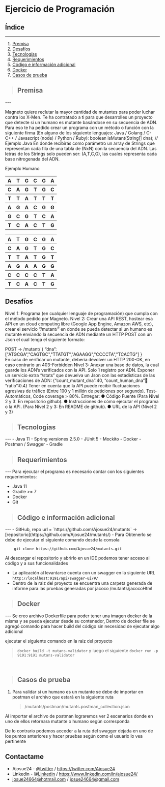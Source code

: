 # **Ejercicio de Programación**

## **Índice**
---

1. [Premisa](#id1)
2. [Desafíos](#id2)
3. [Tecnologías](#id3)
4. [Requerimientos](#id4)
5. [Código e información adicional](#id5)
6. [Docker](#id6)
7. [Casos de prueba](#id7)

> ## **Premisa**
<div id='id1' />
---

Magneto quiere reclutar la mayor cantidad de mutantes para poder luchar contra los X-Men. Te ha contratado a ti para que
desarrolles un proyecto que detecte si un humano es mutante basándose en su secuencia de ADN. Para eso te ha pedido
crear un programa con un método o función con la siguiente firma (En alguno de los siguiente lenguajes: Java / Golang /
C-C++ / Javascript (node) / Python / Ruby):
boolean isMutant(String[] dna); // Ejemplo Java En donde recibirás como parámetro un array de Strings que representan
cada fila de una tabla de (NxN) con la secuencia del ADN. Las letras de los Strings solo pueden ser: (A,T,C,G), las
cuales representa cada base nitrogenada del ADN.

Ejemplo Humano
<table>
    <tr>
        <th>A</th>
        <th>T</th>
        <th>G</th>
        <th>C</th>
        <th>G</th>
        <th>A</th>
    </tr>
    <tr>
        <th>C</th>
        <th>A</th>
        <th>G</th>
        <th>T</th>
        <th>G</th>
        <th>C</th>
    </tr>
    <tr>
        <th>T</th>
        <th>T</th>
        <th>A</th>
        <th>T</th>
        <th>T</th>
        <th>T</th>
    </tr>
    <tr>
        <th>A</th>
        <th>G</th>
        <th>A</th>
        <th>C</th>
        <th>G</th>
        <th>G</th>
    </tr>
    <tr>
        <th>G</th>
        <th>C</th>
        <th>G</th>
        <th>T</th>
        <th>C</th>
        <th>A</th>
    </tr>
    <tr>
        <th>T</th>
        <th>C</th>
        <th>A</th>
        <th>C</th>
        <th>T</th>
        <th>G</th>
    </tr>
</table>
<table>
<tr>
    <th>A</th>
    <th>T</th>
    <th>G</th>
    <th>C</th>
    <th>G</th>
    <th>A</th>
</tr>
<tr>
    <th>C</th>
    <th>A</th>
    <th>G</th>
    <th>T</th>
    <th>G</th>
    <th>C</th>
</tr>
<tr>
    <th>T</th>
    <th>T</th>
    <th>A</th>
    <th>T</th>
    <th>G</th>
    <th>T</th>
</tr>
<tr>
    <th>A</th>
    <th>G</th>
    <th>A</th>
    <th>A</th>
    <th>G</th>
    <th>G</th>
</tr>
<tr>
    <th>C</th>
    <th>C</th>
    <th>C</th>
    <th>C</th>
    <th>T</th>
    <th>A</th>
</tr>
<tr>
    <th>T</th>
    <th>C</th>
    <th>A</th>
    <th>C</th>
    <th>T</th>
    <th>G</th>
</tr>
</table>



**Desafíos**
---
<div id='id2' />

Nivel 1:
Programa (en cualquier lenguaje de programación) que cumpla con el método pedido por
Magneto.
Nivel 2:
Crear una API REST, hostear esa API en un cloud computing libre (Google App Engine,
Amazon AWS, etc), crear el servicio “/mutant/” en donde se pueda detectar si un humano es
mutante enviando la secuencia de ADN mediante un HTTP POST con un Json el cual tenga el
siguiente formato:

POST → /mutant/
{
“dna”:["ATGCGA","CAGTGC","TTATGT","AGAAGG","CCCCTA","TCACTG"]
}
<br>En caso de verificar un mutante, debería devolver un HTTP 200-OK, en caso contrario un
403-Forbidden
Nivel 3:
Anexar una base de datos, la cual guarde los ADN’s verificados con la API.
Solo 1 registro por ADN.
Exponer un servicio extra “/stats” que devuelva un Json con las estadísticas de las
verificaciones de ADN: {“count_mutant_dna”:40, “count_human_dna”:100: “ratio”:0.4}
Tener en cuenta que la API puede recibir fluctuaciones agresivas de tráfico (Entre 100 y 1
millón de peticiones por segundo).
Test-Automáticos, Code coverage > 80%.
Entregar:
● Código Fuente (Para Nivel 2 y 3: En repositorio github).
● Instrucciones de cómo ejecutar el programa o la API. (Para Nivel 2 y 3: En README de
github).
● URL de la API (Nivel 2 y 3)

> ## **Tecnologias**
<div id='id3' />
---
- Java 11
- Spring versiones 2.5.0
- JUnit 5
- Mockito
- Docker
- Postman / Swagger
- Gradle

> ## **Requerimientos**
<div id='id4' />
---
Para ejecutar el programa es necesario contar con los siguientes requerimientos:

- Java 11
- Gradle >= 7
- Docker
- Git

> ## **Código e información adicional**
<div id='id5' />
---
- GitHub, repo url = `https://github.com/Ajosue24/mutants` -> [repositorio](https://github.com/Ajosue24/mutants/)
- Para Obtenerlo se debe de ejecutar el siguiente comando desde la consola

        git clone https://github.com/Ajosue24/mutants.git

   Al descargar el repositorio y abrirlo en un IDE podemos tener acceso al código y a sus funcionalidades
- La aplicación al levantarse cuenta con un swagger en la siguiente
  URL `http://localhost:9191/api/swagger-ui/#/`
- Dentro de la raiz del proyecto se encuentra una carpeta generada de informe para las pruebas generadas por jacoco
  /mutants/jacocoHtml
  


> ## **Docker**
<div id='id6' />
---
Se creo archivo Dockerfile para poder tener una imagen docker de la misma y se pueda ejecutar desde su contenedor, 
 Dentro de docker file se agregó comando para hacer build del código sin necesidad de ejecutar algo adicional

ejecutar el siguiente comando en la raiz del proyecto
> `docker build -t mutans-validator`
y luego el siguiente
> `docker run -p 9191:9191 mutans-validator`

<br>


> ## **Casos de prueba**
<div id='id7' />

1. Para validar si un humano es un mutante se debe de importar en postman el archivo que estará en la siguiente ruta
   > /mutants/postman/mutants.postman_collection.json
   
Al importar el archivo de postman lograremos ver 2 escenarios donde en uno de ellos retornara mutante o humano según corresponda

De lo contrario podemos acceder a la ruta del swagger dejada en uno de los puntos anteriores y hacer pruebas según como el usuario lo vea pertinente

<!-- CONTACT -->
## Contactame

- Ajosue24 - [@twitter](https://twitter.com/Ajosue24) /  https://twitter.com/Ajosue24
- Linkedin - [@Linkedin](https://www.linkedin.com/in/ajosue24/) / https://www.linkedin.com/in/ajosue24/
  <br>
- josue24664@hotmail.com / josue24664@gmail.com 
